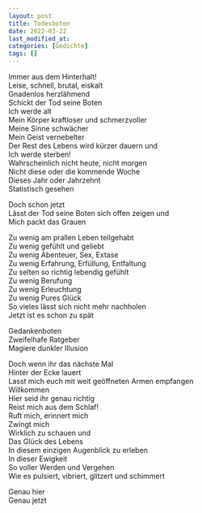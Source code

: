 ```yaml
---
layout: post
title: Todesboten
date: 2022-03-22
last_modified_at:
categories: [Gedichte]
tags: []
---
```


Immer aus dem Hinterhalt!  
Leise, schnell, brutal, eiskalt  
Gnadenlos herzlähmend  
Schickt der Tod seine Boten  
Ich werde alt  
Mein Körper kraftloser und schmerzvoller  
Meine Sinne schwächer  
Mein Geist vernebelter  
Der Rest des Lebens wird kürzer dauern und  
Ich werde sterben!  
Wahrscheinlich nicht heute, nicht morgen  
Nicht diese oder die kommende Woche  
Dieses Jahr oder Jahrzehnt  
Statistisch gesehen

Doch schon jetzt  
Lässt der Tod seine Boten sich offen zeigen und  
Mich packt das Grauen

Zu wenig am prallen Leben teilgehabt  
Zu wenig gefühlt und geliebt  
Zu wenig Abenteuer, Sex, Extase  
Zu wenig Erfahrung, Erfüllung, Entfaltung  
Zu selten so richtig lebendig gefühlt  
Zu wenig Berufung  
Zu wenig Erleuchtung  
Zu wenig Pures Glück  
So vieles lässt sich nicht mehr nachholen  
Jetzt ist es schon zu spät

Gedankenboten  
Zweifelhafe Ratgeber  
Magiere dunkler Illusion

Doch wenn ihr das nächste Mal  
Hinter der Ecke lauert  
Lasst mich euch mit weit geöffneten Armen empfangen  
Willkommen  
Hier seid ihr genau richtig  
Reist mich aus dem Schlaf!  
Ruft mich, erinnert mich  
Zwingt mich  
Wirklich zu schauen und  
Das Glück des Lebens  
In diesem einzigen Augenblick zu erleben  
In dieser Ewigkeit  
So voller Werden und Vergehen  
Wie es pulsiert, vibriert, glitzert und schimmert

Genau hier  
Genau jetzt
